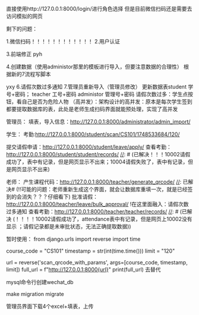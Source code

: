 直接使用http://127.0.0.1:8000/login/进行角色选择
但是目前微信扫码还是需要去访问模拟的网页

剩下的问题：

1.微信扫码！！！！！！！！！！！！
2.用户认证  


3.前端修正  pyh


4.创建数据（使用administor那里的模板进行导入，但要注意数据的合理性） 根据新的7流程写脚本


[//]: # (5.Test)


yxy
6.请假次数过多通知
7.管理员重新导入（管理员修改）   更新数据表student 学号+密码；  teacher  工号+密码    administor  管理号+密码
请假次数过多：学生点按钮，看自己是否为危险人物
（高并发）：架构设计的高并发：原本是每次学生签到都要提取数据库的表，此处是老师生成扫码界面就能预处理，实现了高并发

管理员： 
填表，导入信息：http://127.0.0.1:8000/administrator/admin_import/

学生：
考勤:http://127.0.0.1:8000/student/scan/CS101/1748533684/120/

[//]: 已解决# (!!!!重复签到+请假成功的签到未解决)

[//]: 已解决# (！！！！架构问题：应该是老师生成课程二维码那里去处理X-Y，而不是每个学生扫码去处理X-Y)
提交请假申请：http://127.0.0.1:8000/student/leave/apply/
查看考勤：http://127.0.0.1:8000/student/student/records/
[//]: # (已解决！！！10002请假成功了，表中有记录，但是网页显示不出来；10004请假失败了，表中有记录，但是网页显示不出来)

老师：
产生课程代码：http://127.0.0.1:8000/teacher/generate_qrcode/
[//]: 已解决# (!!可能的问题：老师重新生成这个界面，就会让数据库重填一次，就是已经签到的会消失？？？仔细看下)
批准请假：http://127.0.0.1:8000/teacher/leave/bulk_approval/
!在这里面融入：请假次数过多通知
查看考勤：http://127.0.0.1:8000/teacher/teacher/records/
[//]: # (已解决  (！！！！10002请假成功了，attendance表中有记录，但是网页上10002没有显示 ；请假记录都是未审批状态，无法正确提取数据))



暂时使用：
from django.urls import reverse
import time

course_code = "CS101"
timestamp = str(int(time.time()))
limit = "120"

url = reverse('scan_qrcode_with_params', args=[course_code, timestamp, limit]) 
full_url = f"http://127.0.0.1:8000{url}"
print(full_url)
去替代


mysql命令行创建wechat_db

make migration
migrate

管理员界面下载4个excel+填表，上传